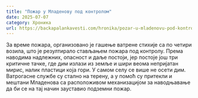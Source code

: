 ```yaml
---
title: "Пожар у Младенову под контролом"
date: 2025-07-07
category: Хроника
url: https://backapalankavesti.com/hronika/pozar-u-mladenovu-pod-kontrolom/
---
```


За време пожара, организовано је гашење ватрене стихије са по четири возила, што је резултирало стављањем пожара под контролу. Према наводима надлежних, опасност и даље постоји, јер постоје још три критичне тачке, где дим излази из земље и шири веома непријатан мирис, налик пластици која гори. У самом селу се више не осети дим. Ватрогасне службе су стално на терену, а у помоћ су притекли и мештани Младенова са расположивом механизацијом за наводњавање да би се на тај начин зауставио подземни пожар.
